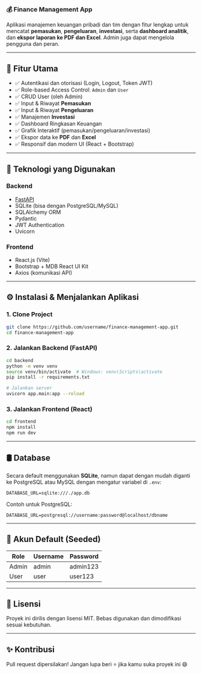 ### 💰 Finance Management App

Aplikasi manajemen keuangan pribadi dan tim dengan fitur lengkap untuk mencatat **pemasukan**, **pengeluaran**, **investasi**, serta **dashboard analitik**, dan **ekspor laporan ke PDF dan Excel**. Admin juga dapat mengelola pengguna dan peran.

---

## 🚀 Fitur Utama

- ✅ Autentikasi dan otorisasi (Login, Logout, Token JWT)
- ✅ Role-based Access Control: `Admin` dan `User`
- ✅ CRUD User (oleh Admin)
- ✅ Input & Riwayat **Pemasukan**
- ✅ Input & Riwayat **Pengeluaran**
- ✅ Manajemen **Investasi**
- ✅ Dashboard Ringkasan Keuangan
- ✅ Grafik Interaktif (pemasukan/pengeluaran/investasi)
- ✅ Ekspor data ke **PDF** dan **Excel**
- ✅ Responsif dan modern UI (React + Bootstrap)

---

## 🧱 Teknologi yang Digunakan

### Backend

- [FastAPI](https://fastapi.tiangolo.com/)
- SQLite (bisa dengan PostgreSQL/MySQL)
- SQLAlchemy ORM
- Pydantic
- JWT Authentication
- Uvicorn

### Frontend

- React.js (Vite)
- Bootstrap + MDB React UI Kit
- Axios (komunikasi API)

---

## ⚙️ Instalasi & Menjalankan Aplikasi

### 1. Clone Project

```bash
git clone https://github.com/username/finance-management-app.git
cd finance-management-app
```

### 2. Jalankan Backend (FastAPI)

```bash
cd backend
python -m venv venv
source venv/bin/activate  # Windows: venv\Scripts\activate
pip install -r requirements.txt

# Jalankan server
uvicorn app.main:app --reload
```

### 3. Jalankan Frontend (React)

```bash
cd frontend
npm install
npm run dev
```

---

## 🛢️ Database

Secara default menggunakan **SQLite**, namun dapat dengan mudah diganti ke PostgreSQL atau MySQL dengan mengatur variabel di `.env`:

```env
DATABASE_URL=sqlite:///./app.db
```

Contoh untuk PostgreSQL:

```env
DATABASE_URL=postgresql://username:password@localhost/dbname
```

---

## 🔐 Akun Default (Seeded)

| Role  | Username | Password |
| ----- | -------- | -------- |
| Admin | admin    | admin123 |
| User  | user     | user123  |

---

## 📄 Lisensi

Proyek ini dirilis dengan lisensi MIT. Bebas digunakan dan dimodifikasi sesuai kebutuhan.

---

## ✨ Kontribusi

Pull request dipersilakan! Jangan lupa beri ⭐ jika kamu suka proyek ini 😄
